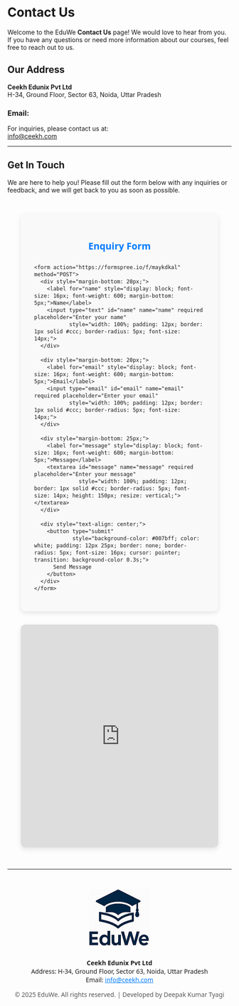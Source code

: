 # Contact Us

Welcome to the EduWe **Contact Us** page! We would love to hear from you. If you have any questions or need more information about our courses, feel free to reach out to us.

## Our Address
**Ceekh Edunix Pvt Ltd**  
H-34, Ground Floor, Sector 63, Noida, Uttar Pradesh

### Email:
For inquiries, please contact us at:  
[info@ceekh.com](mailto:info@ceekh.com)

---

## Get In Touch

We are here to help you! Please fill out the form below with any inquiries or feedback, and we will get back to you as soon as possible.

<div style="display: flex; flex-wrap: wrap; justify-content: space-between; gap: 30px; max-width: 1200px; margin: 0 auto; padding: 30px; font-family: 'Segoe UI', sans-serif;">

  <!-- Contact Form -->
  <div style="flex: 1 1 500px; background: #f9f9f9; padding: 30px; border-radius: 10px; box-shadow: 0 4px 12px rgba(0,0,0,0.1);">
    <h2 style="text-align: center; color: #007bff; margin-bottom: 25px;">Enquiry Form</h2>

    <form action="https://formspree.io/f/maykdkal" method="POST">
      <div style="margin-bottom: 20px;">
        <label for="name" style="display: block; font-size: 16px; font-weight: 600; margin-bottom: 5px;">Name</label>
        <input type="text" id="name" name="name" required placeholder="Enter your name"
               style="width: 100%; padding: 12px; border: 1px solid #ccc; border-radius: 5px; font-size: 14px;">
      </div>

      <div style="margin-bottom: 20px;">
        <label for="email" style="display: block; font-size: 16px; font-weight: 600; margin-bottom: 5px;">Email</label>
        <input type="email" id="email" name="email" required placeholder="Enter your email"
               style="width: 100%; padding: 12px; border: 1px solid #ccc; border-radius: 5px; font-size: 14px;">
      </div>

      <div style="margin-bottom: 25px;">
        <label for="message" style="display: block; font-size: 16px; font-weight: 600; margin-bottom: 5px;">Message</label>
        <textarea id="message" name="message" required placeholder="Enter your message"
                  style="width: 100%; padding: 12px; border: 1px solid #ccc; border-radius: 5px; font-size: 14px; height: 150px; resize: vertical;"></textarea>
      </div>

      <div style="text-align: center;">
        <button type="submit"
                style="background-color: #007bff; color: white; padding: 12px 25px; border: none; border-radius: 5px; font-size: 16px; cursor: pointer; transition: background-color 0.3s;">
          Send Message
        </button>
      </div>
    </form>
  </div>

  <!-- Google Map -->
  <div style="flex: 1 1 500px;">
    <iframe
      src="https://www.google.com/maps?q=28.6288889,77.3793889&hl=es;z=14&output=embed"
      width="100%"
      height="500"
      style="border:0; border-radius: 10px; box-shadow: 0 4px 12px rgba(0,0,0,0.1);"
      allowfullscreen=""
      loading="lazy"
      referrerpolicy="no-referrer-when-downgrade"
    ></iframe>
  </div>
</div>

---

<div style="text-align: center; padding-top: 30px; font-family: 'Segoe UI', sans-serif;">
  <img src="media/logo.png" alt="EduWe Logo" style="max-width: 150px; height: auto; margin-bottom: 10px;"/>

  <p><strong>Ceekh Edunix Pvt Ltd</strong><br>
  Address: H-34, Ground Floor, Sector 63, Noida, Uttar Pradesh<br>
  Email: <a href="mailto:info@ceekh.com" style="color: #007bff;">info@ceekh.com</a></p>

  <p style="font-size: 14px; color: #555;">
    © 2025 EduWe. All rights reserved. | Developed by Deepak Kumar Tyagi
  </p>
</div>